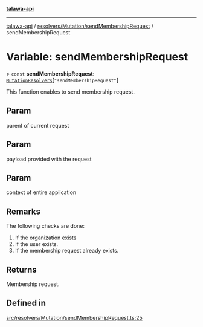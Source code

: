 [**talawa-api**](../../../../README.md)

***

[talawa-api](../../../../modules.md) / [resolvers/Mutation/sendMembershipRequest](../README.md) / sendMembershipRequest

# Variable: sendMembershipRequest

\> `const` **sendMembershipRequest**: [`MutationResolvers`](../../../../types/generatedGraphQLTypes/type-aliases/MutationResolvers.md)\[`"sendMembershipRequest"`\]

This function enables to send membership request.

## Param

parent of current request

## Param

payload provided with the request

## Param

context of entire application

## Remarks

The following checks are done:
1. If the organization exists
2. If the user exists.
3. If the membership request already exists.

## Returns

Membership request.

## Defined in

[src/resolvers/Mutation/sendMembershipRequest.ts:25](https://github.com/PalisadoesFoundation/talawa-api/blob/5c5b29a0ea487bda8306089fe128f43f3be29f94/src/resolvers/Mutation/sendMembershipRequest.ts#L25)
